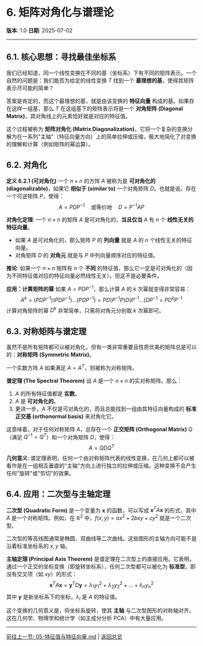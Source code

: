 # 6. 矩阵对角化与谱理论

**版本**: 1.0
**日期**: 2025-07-02

---

## 6.1. 核心思想：寻找最佳坐标系

我们已经知道，同一个线性变换在不同的基（坐标系）下有不同的矩阵表示。一个自然的问题是：我们能否为给定的线性变换 $T$ 找到一个 **最理想的基**，使得其矩阵表示尽可能的简单？

答案是肯定的，而这个最理想的基，就是由该变换的 **特征向量** 构成的基。如果存在这样一组基，那么 $T$ 在这组基下的矩阵表示将是一个 **对角矩阵 (Diagonal Matrix)**，其对角线上的元素恰好就是对应的特征值。

这个过程被称为 **矩阵对角化 (Matrix Diagonalization)**。它将一个复杂的变换分解为在一系列"主轴"（特征向量方向）上的简单拉伸或压缩，极大地简化了对变换的理解和计算（例如矩阵的幂运算）。

## 6.2. 对角化

**定义 6.2.1 (可对角化)**
一个 $n \times n$ 的方阵 $A$ 被称为是 **可对角化的 (diagonalizable)**，如果它 **相似于 (similar to)** 一个对角矩阵 $D$。也就是说，存在一个可逆矩阵 $P$，使得：
$$
A = PDP^{-1} \quad \text{或等价地} \quad D = P^{-1}AP
$$

**对角化定理**:
一个 $n \times n$ 的矩阵 $A$ 是可对角化的，**当且仅当** $A$ 有 $n$ 个 **线性无关的特征向量**。

* 如果 $A$ 是可对角化的，那么矩阵 $P$ 的 **列向量** 就是 $A$ 的 $n$ 个线性无关的特征向量。
* 对角矩阵 $D$ 的 **对角元** 就是与 $P$ 中列向量顺序对应的特征值。

**推论**: 如果一个 $n \times n$ 矩阵有 $n$ 个 **不同** 的特征值，那么它一定是可对角化的（因为不同特征值对应的特征向量必然线性无关）。但这不是必要条件。

**应用：计算矩阵的幂**
如果 $A = PDP^{-1}$，那么计算 $A$ 的 $k$ 次幂就变得非常容易：
$$
A^k = (PDP^{-1})(PDP^{-1})\dots(PDP^{-1}) = PD(P^{-1}P)D(P^{-1}\dots)DP^{-1} = PD^kP^{-1}
$$
计算对角矩阵的幂 $D^k$ 非常简单，只需将对角元分别取 $k$ 次幂即可。

## 6.3. 对称矩阵与谱定理

虽然不是所有矩阵都可以被对角化，但有一类非常重要且性质优美的矩阵总是可以的：**对称矩阵 (Symmetric Matrix)**。

一个实数方阵 $A$ 如果满足 $A = A^T$，则被称为对称矩阵。

**谱定理 (The Spectral Theorem)**
设 $A$ 是一个 $n \times n$ 的实对称矩阵。那么：

1. $A$ 的所有特征值都是 **实数**。
2. $A$ 是 **可对角化的**。
3. 更进一步，$A$ 不仅是可对角化的，而且总能找到一组由其特征向量构成的 **标准正交基 (orthonormal basis)** 来对角化它。

这意味着，对于任何对称矩阵 $A$，总存在一个 **正交矩阵 (Orthogonal Matrix)** $Q$（满足 $Q^{-1} = Q^T$）和一个对角矩阵 $D$，使得：
$$
A = QDQ^T
$$
**几何意义**:
谱定理表明，任何一个由对称矩阵代表的线性变换，在几何上都可以被看作是在一组相互垂直的"主轴"方向上进行独立的拉伸或压缩。这种变换不会产生任何"旋转"或"剪切"的效果。

## 6.4. 应用：二次型与主轴定理

**二次型 (Quadratic Form)** 是一个变量为 $\mathbf{x}$ 的函数，可以写成 $\mathbf{x}^T A \mathbf{x}$ 的形式，其中 $A$ 是一个对称矩阵。例如，在 $\mathbb{R}^2$ 中，$f(x,y) = ax^2 + 2bxy + cy^2$ 就是一个二次型。

二次型的等高线图通常是椭圆、双曲线等二次曲线。这些图形的主轴方向可能不是沿着标准坐标系的 $x,y$ 轴。

**主轴定理 (Principal Axis Theorem)** 是谱定理在二次型上的直接应用。它表明，通过一个正交的坐标变换（即旋转坐标系），任何二次型都可以被化为 **标准型**，即没有交叉项（如 $xy$）的形式：
$$
\mathbf{x}^T A \mathbf{x} = \mathbf{y}^T D \mathbf{y} = \lambda_1 y_1^2 + \lambda_2 y_2^2 + \dots + \lambda_n y_n^2
$$
其中 $\mathbf{y}$ 是新坐标系下的坐标，$\lambda_i$ 是 $A$ 的特征值。

这个变换的几何意义是，将坐标系旋转，使其 **主轴** 与二次型图形的对称轴对齐。这在几何学、物理学和统计学（如主成分分析 PCA）中有大量应用。

---
[前往上一节: 05-特征值与特征向量.md](./05-特征值与特征向量.md) | [返回总览](./00-线性代数总览.md)
